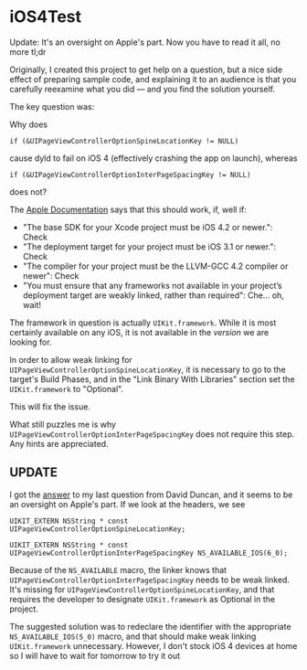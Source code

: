 iOS4Test
========

Update: It's an oversight on Apple's part. Now you have to read it all, no more tl;dr


Originally, I created this project to get help on a question, but a nice side effect of preparing sample code, and explaining it to an audience is that you carefully reexamine what you did — and you find the solution yourself.

The key question was:

Why does 

    if (&UIPageViewControllerOptionSpineLocationKey != NULL)

cause dyld to fail on iOS 4 (effectively crashing the app on launch), whereas

    if (&UIPageViewControllerOptionInterPageSpacingKey != NULL)

does not?

The [Apple Documentation](https://developer.apple.com/library/ios/#documentation/DeveloperTools/Conceptual/cross_development/Using/using.html#//apple_ref/doc/uid/20002000-1114537) says that this should work, if, well if:

* "The base SDK for your Xcode project must be iOS 4.2 or newer.": Check 
* "The deployment target for your project must be iOS 3.1 or newer.": Check
* "The compiler for your project must be the LLVM-GCC 4.2 compiler or newer": Check
* "You must ensure that any frameworks not available in your project’s deployment target are weakly linked, rather than required": Che… oh, wait!

The framework in question is actually `UIKit.framework`. While it is most certainly available on any iOS, it is not available in the *version* we are looking for.

In order to allow weak linking for `UIPageViewControllerOptionSpineLocationKey`, it is necessary to go to the target's Build Phases, and in the "Link Binary With Libraries" section set the `UIKit.framework` to "Optional".

This will fix the issue.

What still puzzles me is why `UIPageViewControllerOptionInterPageSpacingKey` does not require this step. Any hints are appreciated.

## UPDATE

I got the [answer](http://lists.apple.com/archives/xcode-users/2012/Nov/msg00245.html) to my last question from David Duncan, and it seems to be an oversight on Apple's part. If we look at the headers, we see

    UIKIT_EXTERN NSString * const UIPageViewControllerOptionSpineLocationKey;

    UIKIT_EXTERN NSString * const UIPageViewControllerOptionInterPageSpacingKey NS_AVAILABLE_IOS(6_0);

Because of the `NS_AVAILABLE` macro, the linker knows that `UIPageViewControllerOptionInterPageSpacingKey` needs to be weak linked. It's missing for `UIPageViewControllerOptionSpineLocationKey`, and that requires the developer to designate `UIKit.framework` as Optional in the project.

The suggested solution was to redeclare the identifier with the appropriate `NS_AVAILABLE_IOS(5_0)` macro, and that should make weak linking `UIKit.framework` unnecessary. However, I don't stock iOS 4 devices at home so I will have to wait for tomorrow to try it out






